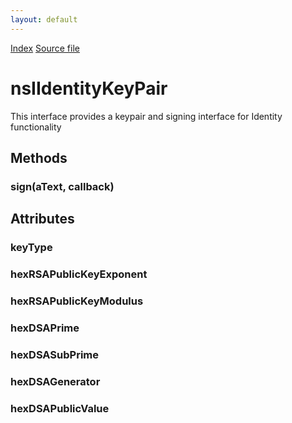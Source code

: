 ```yaml
---
layout: default
---
```

<div id='links'><a href="../index.html">Index</a>
<a href="http://dxr.mozilla.org/mozilla-central/source/toolkit/identity/nsIIdentityCryptoService.idl">Source file</a>
</div>

# nsIIdentityKeyPair #
  
This interface provides a keypair and signing interface for Identity functionality  
  

## Methods ##

### sign(aText, callback) ###

## Attributes ##

### keyType ###

### hexRSAPublicKeyExponent ###

### hexRSAPublicKeyModulus ###

### hexDSAPrime ###

### hexDSASubPrime ###

### hexDSAGenerator ###

### hexDSAPublicValue ###

